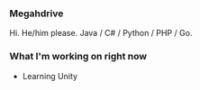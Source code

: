 ### Megahdrive
Hi. He/him please. Java / C# / Python / PHP / Go.  
### What I'm working on right now
* Learning Unity
